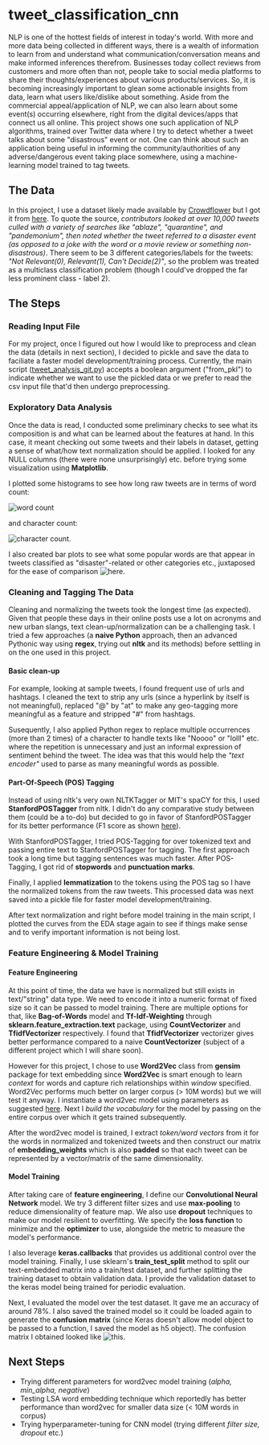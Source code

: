 # tweet_classification_cnn
NLP is one of the hottest fields of interest in today's world. With more and more data being collected in different ways, there is a wealth of information to learn from and understand what communication/conversation means and make informed inferences therefrom. Businesses today collect reviews from customers and more often than not, people take to social media platforms to share their thoughts/experiences about various products/services. So, it is becoming increasingly important to glean some actionable insights from data, learn what users like/dislike about something. Aside from the commercial appeal/application of NLP, we can also learn about some event(s) occurring elsewhere, right from the digital devices/apps that connect us all online. This project shows one such application of NLP algorithms, trained over Twitter data where I try to detect whether a tweet talks about some "disastrous" event or not. One can think about such an application being useful in informing the community/authorities of any adverse/dangerous event taking place somewhere, using a machine-learning model trained to tag tweets.

## The Data
In this project, I use a dataset likely made available by [Crowdflower](https://www.crowdflower.com/data-for-everyone/) but I got it from [here](https://data.world/crowdflower/disasters-on-social-media). To quote the source, _contributors looked at over 10,000 tweets culled with a variety of searches like "ablaze", "quarantine", and "pandemonium", then noted whether the tweet referred to a disaster event (as opposed to a joke with the word or a movie review or something non-disastrous)_. There seem to be 3 different categories/labels for the tweets: *"Not Relevant(0), Relevant(1), Can't Decide(2)"*, so the problem was treated as a multiclass classification problem (though I could've dropped the far less prominent class - label 2).

## The Steps

### Reading Input File
For my project, once I figured out how I would like to preprocess and clean the data (details in next section), I decided to pickle and save the data to faciliate a faster model development/training process. Currently, the main script ([tweet_analysis_git.py](https://github.com/ashish-iitian/tweet_classification_cnn/blob/master/src/tweet_analysis_git.py)) accepts a boolean argument ("from_pkl") to indicate whether we want to use the pickled data or we prefer to read the csv input file that'd then undergo preprocessing.

### Exploratory Data Analysis
Once the data is read, I conducted some preliminary checks to see what its composition is and what can be learned about the features at hand. In this case, it meant checking out some tweets and their labels in dataset, getting a sense of what/how text normalization should be applied. I looked for any NULL columns (there were none unsurprisingly) etc. before trying some visualization using **Matplotlib**.

I plotted some histograms to see how long raw tweets are in terms of word count:

![word count](plots/plot_hist_tweet_word_count.png)

and character count:

![character count](plots/plot_hist_tweet_char_count.png).

I also created bar plots to see what some popular words are that appear in tweets classified as "disaster"-related or other categories etc., juxtaposed for the ease of comparison ![here](plots/plot_topn_words_by_class.png).

### Cleaning and Tagging The Data
Cleaning and normalizing the tweets took the longest time (as expected). Given that people these days in their online posts use a lot on acronyms and new urban slangs, text clean-up/normalization can be a challenging task. I tried a few approaches (a **naive Python** approach, then an advanced Pythonic way using **regex**, trying out **nltk** and its methods) before settling in on the one used in this project. 

#### Basic clean-up
For example, looking at sample tweets, I found frequent use of urls and hashtags. I cleaned the text to strip any urls (since a hyperlink by itself is not meaningful), replaced "@" by "at" to make any geo-tagging more meaningful as a feature and stripped "#" from hashtags.

Susequently, I also applied Python regex to replace multiple occurrences (more than 2 times) of a character to handle texts like "Noooo" or "lolll" etc. where the repetition is unnecessary and just an informal expression of sentiment behind the tweet. The idea was that this would help the *"text encoder"* used to parse as many meaningful words as possible. 

#### Part-Of-Speech (POS) Tagging
Instead of using nltk's very own NLTKTagger or MIT's spaCY for this, I used **StanfordPOSTagger** from nltk. I didn't do any comparative study between them (could be a to-do) but decided to go in favor of StanfordPOSTagger for its better performance (F1 score as shown [here](https://www.analyticsvidhya.com/blog/2017/04/natural-language-processing-made-easy-using-spacy)). 

With StanfordPOSTagger, I tried POS-Tagging for over tokenized text and passing entire text to StanfordPOSTagger for tagging. The first approach took a long time but tagging sentences was much faster. After POS-Tagging, I got rid of **stopwords** and **punctuation marks**. 

Finally, I applied **lemmatization** to the tokens using the POS tag so I have the normalized tokens from the raw tweets. This processed data was next saved into a pickle file for faster model development/training. 

After text normalization and right before model training in the main script, I plotted the curves from the EDA stage again to see if things make sense and to verify important information is not being lost.

### Feature Engineering & Model Training

#### Feature Engineering
At this point of time, the data we have is normalized but still exists in text/"string" data type. We need to encode it into a numeric format of fixed size so it can be passed to model training. There are multiple options for that, like **Bag-of-Words** model and **Tf-Idf-Weighting** through **sklearn.feature_extraction.text** package, using **CountVectorizer** and **TfidfVectorizer** respectively. I found that **TfidfVectorizer** vectorizer gives better performance compared to a naive **CountVectorizer** (subject of a different project which I will share soon). 

However for this project, I chose to use **Word2Vec** class from **gensim** package for text embedding since **Word2Vec** is smart enough to learn *context* for words and capture rich relationships within *window* specified. Word2Vec performs much better on larger corpus (> 10M words) but we will test it anyway. I instantiate a word2vec model using parameters as suggested [here](https://radimrehurek.com/gensim/models/word2vec.html#gensim.models.word2vec.Word2Vec). Next I *build the vocabulary* for the model by passing on the entire corpus over which it gets trained subsequently. 

After the word2vec model is trained, I extract *token/word vectors* from it for the words in normalized and tokenized tweets and then construct our matrix of **embedding_weights** which is also **padded** so that each tweet can be represented by a vector/matrix of the same dimensionality. 

#### Model Training
After taking care of **feature engineering**, I define our **Convolutional Neural Network** model. We try 3 different filter sizes and use **max-pooling** to reduce dimensionality of feature map. We also use **dropout** techniques to make our model resilient to overfitting. We specify the **loss function** to minimize and the **optimizer** to use, alongside the metric to measure the model's performance.

I also leverage **keras.callbacks** that provides us additional control over the model training. Finally, I use sklearn's **train_test_split** method to split our text-embedded matrix into a train/test dataset, and further splitting the training dataset to obtain validation data. I provide the validation dataset to the keras model being trained for periodic evaluation. 

Next, I evaluated the model over the test dataset. It gave me an accuracy of around 78%. I also saved the trained model so it could be loaded again to generate the **confusion matrix** (since Keras doesn't allow model object to be passed to a function, I saved the model as h5 object). The confusion matrix I obtained looked like ![this](plots/plot_confusion_matrix.png).

## Next Steps
- Trying different parameters for word2vec model training (*alpha, min_alpha, negative*)
- Testing LSA word embedding technique which reportedly has better performance than word2vec for smaller data size (< 10M words in corpus)
- Trying hyperparameter-tuning for CNN model (trying different *filter size, dropout* etc.)
